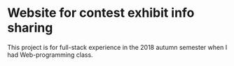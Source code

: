 # Website for contest exhibit info sharing

This project is for full-stack experience in the 2018 autumn semester when I had Web-programming class.
